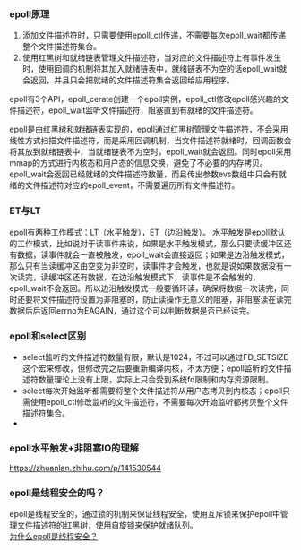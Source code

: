 ### epoll原理
1. 添加文件描述符时，只需要使用epoll_ctl传递，不需要每次epoll_wait都传递整个文件描述符集合。
2. 使用红黑树和就绪链表管理文件描述符，当对应的文件描述符上有事件发生时，使用回调的机制将其加入就绪链表中，就绪链表不为空的话epoll_wait就会返回，并且只会把就绪的文件描述符集合返回给应用程序。

epoll有3个API，epoll_cerate创建一个epoll实例，epoll_ctl修改epoll感兴趣的文件描述符，epoll_wait监听文件描述符，阻塞直到有就绪的文件描述符。



epoll是由红黑树和就绪链表实现的，epoll通过红黑树管理文件描述符，不会采用线性方式扫描文件描述符，而是采用回调机制，当文件描述符就绪时，回调函数会将其放到就绪链表中，当就绪链表不为空时，epoll_wait就会返回。同时epoll采用mmap的方式进行内核态和用户态的信息交换，避免了不必要的内存拷贝。epoll_wait会返回已经就绪的文件描述符数量，而且传出参数evs数组中只会有就绪的文件描述符对应的epoll_event，不需要遍历所有文件描述符。

### ET与LT
epoll有两种工作模式：LT（水平触发），ET（边沿触发）。
水平触发是epoll默认的工作模式，比如说对于读事件来说，如果是水平触发模式，那么只要读缓冲区还有数据，读事件就会一直被触发，epoll_wait会直接返回；如果是边沿触发模式，那么只有当读缓冲区由空变为非空时，读事件才会触发，也就是说如果数据没有一次读完，读缓冲区还有数据，在边沿触发模式下，读事件是不会触发的，epoll_wait不会返回。所以边沿触发模式一般要循环读，确保将数据一次读完，同时还要将文件描述符设置为非阻塞的，防止读操作无意义的阻塞，非阻塞读在读完数据后后返回errno为EAGAIN，通过这个可以判断数据是否已经读完。


### epoll和select区别
- select监听的文件描述符数量有限，默认是1024，不过可以通过FD_SETSIZE这个宏来修改，但修改完之后要重新编译内核，不太方便；epoll监听的文件描述符数量理论上没有上限，实际上只会受到系统fd限制和内存资源限制。
- select每次开始监听都需要将整个文件描述符从用户态拷贝到内核态；epoll只需使用epoll_ctl修改监听的文件描述符，不需要每次开始监听都拷贝整个文件描述符集合。
- 



### epoll水平触发+非阻塞IO的理解
https://zhuanlan.zhihu.com/p/141530544


### epoll是线程安全的吗？
epoll是线程安全的，通过锁的机制来保证线程安全，使用互斥锁来保护epoll中管理文件描述符的红黑树，使用自旋锁来保护就绪队列。  
[为什么epoll是线程安全？](https://zhuanlan.zhihu.com/p/30937065)

